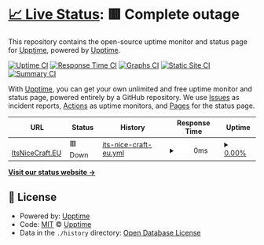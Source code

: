 # [📈 Live Status](https://upptime.github.io/upptime): <!--live status--> **🟥 Complete outage**

This repository contains the open-source uptime monitor and status page for [Upptime](https://upptime.js.org), powered by [Upptime](https://github.com/upptime/upptime).

[![Uptime CI](https://github.com/ItsNiceCraft/status/workflows/Uptime%20CI/badge.svg)](https://github.com/ItsNiceCraft/status/actions?query=workflow%3A%22Uptime+CI%22)
[![Response Time CI](https://github.com/ItsNiceCraft/status/workflows/Response%20Time%20CI/badge.svg)](https://github.com/ItsNiceCraft/status/actions?query=workflow%3A%22Response+Time+CI%22)
[![Graphs CI](https://github.com/ItsNiceCraft/status/workflows/Graphs%20CI/badge.svg)](https://github.com/ItsNiceCraft/status/actions?query=workflow%3A%22Graphs+CI%22)
[![Static Site CI](https://github.com/ItsNiceCraft/status/workflows/Static%20Site%20CI/badge.svg)](https://github.com/ItsNiceCraft/status/actions?query=workflow%3A%22Static+Site+CI%22)
[![Summary CI](https://github.com/ItsNiceCraft/status/workflows/Summary%20CI/badge.svg)](https://github.com/ItsNiceCraft/status/actions?query=workflow%3A%22Summary+CI%22)

With [Upptime](https://upptime.js.org), you can get your own unlimited and free uptime monitor and status page, powered entirely by a GitHub repository. We use [Issues](https://github.com/upptime/upptime/issues) as incident reports, [Actions](https://github.com/ItsNiceCraft/status/actions) as uptime monitors, and [Pages](https://upptime.github.io/upptime) for the status page.

<!--start: status pages-->
<!-- This summary is generated by Upptime (https://github.com/upptime/upptime) -->
<!-- Do not edit this manually, your changes will be overwritten -->
<!-- prettier-ignore -->
| URL | Status | History | Response Time | Uptime |
| --- | ------ | ------- | ------------- | ------ |
| <img alt="" src="https://favicons.githubusercontent.com/itsnicecraft.eu" height="13"> [ItsNiceCraft.EU](https://itsnicecraft.eu) | 🟥 Down | [its-nice-craft-eu.yml](https://github.com/ItsNiceCraft/status/commits/HEAD/history/its-nice-craft-eu.yml) | <details><summary><img alt="Response time graph" src="./graphs/its-nice-craft-eu/response-time-week.png" height="20"> 0ms</summary><br><a href="https://status.itsnicecraft.eu/history/its-nice-craft-eu"><img alt="Response time 546" src="https://img.shields.io/endpoint?url=https%3A%2F%2Fraw.githubusercontent.com%2FItsNiceCraft%2Fstatus%2FHEAD%2Fapi%2Fits-nice-craft-eu%2Fresponse-time.json"></a><br><a href="https://status.itsnicecraft.eu/history/its-nice-craft-eu"><img alt="24-hour response time 0" src="https://img.shields.io/endpoint?url=https%3A%2F%2Fraw.githubusercontent.com%2FItsNiceCraft%2Fstatus%2FHEAD%2Fapi%2Fits-nice-craft-eu%2Fresponse-time-day.json"></a><br><a href="https://status.itsnicecraft.eu/history/its-nice-craft-eu"><img alt="7-day response time 0" src="https://img.shields.io/endpoint?url=https%3A%2F%2Fraw.githubusercontent.com%2FItsNiceCraft%2Fstatus%2FHEAD%2Fapi%2Fits-nice-craft-eu%2Fresponse-time-week.json"></a><br><a href="https://status.itsnicecraft.eu/history/its-nice-craft-eu"><img alt="30-day response time 0" src="https://img.shields.io/endpoint?url=https%3A%2F%2Fraw.githubusercontent.com%2FItsNiceCraft%2Fstatus%2FHEAD%2Fapi%2Fits-nice-craft-eu%2Fresponse-time-month.json"></a><br><a href="https://status.itsnicecraft.eu/history/its-nice-craft-eu"><img alt="1-year response time 546" src="https://img.shields.io/endpoint?url=https%3A%2F%2Fraw.githubusercontent.com%2FItsNiceCraft%2Fstatus%2FHEAD%2Fapi%2Fits-nice-craft-eu%2Fresponse-time-year.json"></a></details> | <details><summary><a href="https://status.itsnicecraft.eu/history/its-nice-craft-eu">0.00%</a></summary><a href="https://status.itsnicecraft.eu/history/its-nice-craft-eu"><img alt="All-time uptime 45.00%" src="https://img.shields.io/endpoint?url=https%3A%2F%2Fraw.githubusercontent.com%2FItsNiceCraft%2Fstatus%2FHEAD%2Fapi%2Fits-nice-craft-eu%2Fuptime.json"></a><br><a href="https://status.itsnicecraft.eu/history/its-nice-craft-eu"><img alt="24-hour uptime 0.00%" src="https://img.shields.io/endpoint?url=https%3A%2F%2Fraw.githubusercontent.com%2FItsNiceCraft%2Fstatus%2FHEAD%2Fapi%2Fits-nice-craft-eu%2Fuptime-day.json"></a><br><a href="https://status.itsnicecraft.eu/history/its-nice-craft-eu"><img alt="7-day uptime 0.00%" src="https://img.shields.io/endpoint?url=https%3A%2F%2Fraw.githubusercontent.com%2FItsNiceCraft%2Fstatus%2FHEAD%2Fapi%2Fits-nice-craft-eu%2Fuptime-week.json"></a><br><a href="https://status.itsnicecraft.eu/history/its-nice-craft-eu"><img alt="30-day uptime 0.00%" src="https://img.shields.io/endpoint?url=https%3A%2F%2Fraw.githubusercontent.com%2FItsNiceCraft%2Fstatus%2FHEAD%2Fapi%2Fits-nice-craft-eu%2Fuptime-month.json"></a><br><a href="https://status.itsnicecraft.eu/history/its-nice-craft-eu"><img alt="1-year uptime 45.00%" src="https://img.shields.io/endpoint?url=https%3A%2F%2Fraw.githubusercontent.com%2FItsNiceCraft%2Fstatus%2FHEAD%2Fapi%2Fits-nice-craft-eu%2Fuptime-year.json"></a></details>

<!--end: status pages-->

[**Visit our status website →**](https://upptime.github.io/upptime)

## 📄 License

- Powered by: [Upptime](https://github.com/upptime/upptime)
- Code: [MIT](./LICENSE) © [Upptime](https://upptime.js.org)
- Data in the `./history` directory: [Open Database License](https://opendatacommons.org/licenses/odbl/1-0/)
